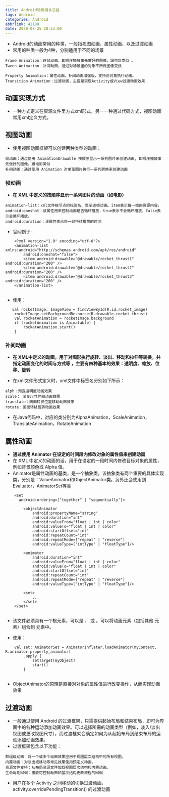 ```yaml
---
title: Android动画相关总结
tags: Android
categories: Android
abbrlink: 42188
date: 2020-08-25 20:53:00
---
```



- Android的动画常用的种类，一般指视图动画、属性动画、以及过渡动画
- 常用的种类一般为4种，分别适用于不同的场景

```
Frame Animation：逐帧动画，即顺序播放事先做好的图像，跟电影类似 。
Tween Animation：补间动画，通过对场景里的对象不断做图像变换 

Property Animation：属性动画，补间动画增强版，支持对对象执行动画。
Transition Animation：过渡动画，主要是实现Activity或View过渡动画效果
```

## 动画实现方式
- 一种方式定义在资源文件里方式xml形式，另一一种通过代码方式，视图动画常用xml定义方式。

## 视图动画
- 使用视图动画框架可以创建两种类型的动画：

```
帧动画：通过使用 AnimationDrawable 按顺序显示一系列图片来创建动画, 即顺序播放事先做好的图像，跟电影类似 
补间动画：通过使用 Animation 对单张图片执行一系列转换来创建动画

```

### 帧动画
-  **在 XML 中定义的按顺序显示一系列图片的动画（如电影）**

```
animation-list：xml文件根节点的标签名，表示逐帧动画。item表示每一帧的资源内容。
android:oneshot：该属性用来控制动画是否循环播放，true表示不会循环播放，false表示会循环播放。
android:duration：该属性表示每一帧持续播放的时间
```

- 官网例子:

```
    <?xml version="1.0" encoding="utf-8"?>
    <animation-list xmlns:android="http://schemas.android.com/apk/res/android"
        android:oneshot="false">
        <item android:drawable="@drawable/rocket_thrust1" android:duration="200" />
        <item android:drawable="@drawable/rocket_thrust2" android:duration="200" />
        <item android:drawable="@drawable/rocket_thrust3" android:duration="200" />
    </animation-list>
    
```

- 使用：

```
   val rocketImage: ImageView = findViewById(R.id.rocket_image)
    rocketImage.setBackgroundResource(R.drawable.rocket_thrust)
    val rocketAnimation = rocketImage.background
    if (rocketAnimation is Animatable) {
        rocketAnimation.start()
    } 
```

### 补间动画
- **在 XML中定义的动画，用于对图形执行旋转、淡出、移动和拉伸等转换，并指定动画变化的时间与方式等 ，主要有四种基本的效果：透明度、缩放、位移、旋转**

- 在xml文件形式定义时，xml文件中标签名分别如下所示：

```
alph：渐变透明度动画效果
scale： 渐变尺寸伸缩动画效果
translate：画面转换位置移动动画效果
rotate：画面转移旋转动画效果
```

- 在Java代码中，对应的类分别为AlphaAnimation，ScaleAnimation，TranslateAnimation，RotateAnimation

## 属性动画 
 - **通过使用 Animator 在设定的时间段内修改对象的属性值来创建动画**
 - 在 XML 中定义的动画的话，用于在设定的一段时间内修改目标对象的属性，例如背景颜色或 Alpha 值。
- Animator是属性动画的基类，是一个抽象类。该抽象类有两个重要的具体实现类，分别是：ValueAnimator和ObjectAnimator类。另外还会使用到Evaluator，AnimatorSet等类

```
    <set
      android:ordering=["together" | "sequentially"]>

        <objectAnimator
            android:propertyName="string"
            android:duration="int"
            android:valueFrom="float | int | color"
            android:valueTo="float | int | color"
            android:startOffset="int"
            android:repeatCount="int"
            android:repeatMode=["repeat" | "reverse"]
            android:valueType=["intType" | "floatType"]/>

        <animator
            android:duration="int"
            android:valueFrom="float | int | color"
            android:valueTo="float | int | color"
            android:startOffset="int"
            android:repeatCount="int"
            android:repeatMode=["repeat" | "reverse"]
            android:valueType=["intType" | "floatType"]/>

        <set>
            ...
        </set>
    </set>
    
```

- 该文件必须具有一个根元素，可以是 <set>、<objectAnimator> 或 <valueAnimator>。可以将动画元素（包括其他 <set> 元素）组合到 <set> 元素中。

- 使用：

```
    val set: AnimatorSet = AnimatorInflater.loadAnimator(myContext, R.animator.property_animator)
        .apply {
            setTarget(myObject)
            start()
        }
    
```
- ObjectAnimator的原理是直接对对象的属性值进行改变操作，从而实现动画效果 

## 过渡动画
- 一般通过使用 Android 的过渡框架，只需提供起始布局和结束布局，即可为界面中的各种运动添加动画效果。可以选择所需的动画类型（例如，淡入/淡出视图或更改视图尺寸），而过渡框架会确定如何为从起始布局到结束布局的运动添加动画效果。
- 过渡框架包含以下功能：

```
群组级动画：将一个或多个动画效果应用于视图层次结构中的所有视图。
内置动画：对淡出或移动等常见效果使用预定义动画。
资源文件支持：从布局资源文件加载视图层次结构和内置动画。
生命周期回调：接收可控制动画和层次结构更改流程的回调
```

- 用户在多个 Activity 之间移动的切换过渡动画， activity.overridePendingTransition() 的过渡动画